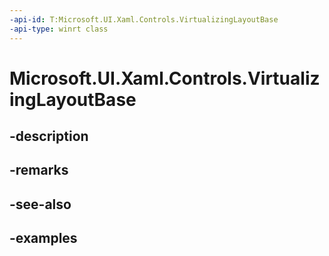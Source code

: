 ```yaml
---
-api-id: T:Microsoft.UI.Xaml.Controls.VirtualizingLayoutBase
-api-type: winrt class
---
```


<!-- Class syntax.
public class VirtualizingLayoutBase : LayoutBase, LayoutBase
-->

# Microsoft.UI.Xaml.Controls.VirtualizingLayoutBase

## -description

## -remarks

## -see-also

## -examples

